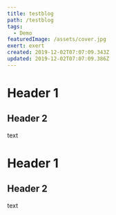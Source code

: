 ```yaml
---
title: testblog
path: /testblog
tags:
  - Demo
featuredImage: /assets/cover.jpg
exert: exert
created: 2019-12-02T07:07:09.343Z
updated: 2019-12-02T07:07:09.386Z
---
```

# Header 1

## Header 2

text

# Header 1

## Header 2

text
